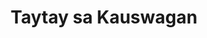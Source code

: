 ---
title: "Taytay sa Kauswagan"
url: /cagayan-de-oro-city/taytay-sa-kauswagan-dabatian-street/
shop: pawnbroker
---
